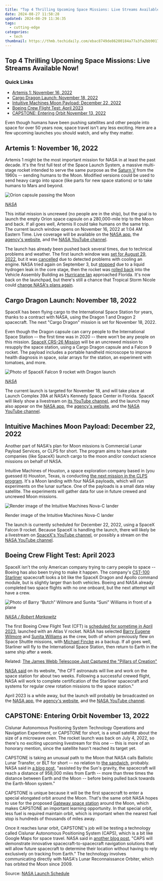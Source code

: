 ```yaml
---
title: "Top 4 Thrilling Upcoming Space Missions: Live Streams Available Now!"
date: 2024-08-27 11:58:28
updated: 2024-08-29 11:36:35
tags:
  - cutting-edge
categories:
  - tech
thumbnail: https://thmb.techidaily.com/ebac8749de86200184a77a3fa2bb901785d67bf12335ea2d0dc0b871ccf2113a.jpg
---
```


## Top 4 Thrilling Upcoming Space Missions: Live Streams Available Now!

### Quick Links

* [Artemis 1: November 16, 2022](https://youtube-videos.techidaily.com/transforming-raw-footage-expert-pc-editing-tips-for-youtube-creators/)
* [Cargo Dragon Launch: November 18, 2022](https://ai-video-apps.techidaily.com/updated-2024-approved-loop-your-videos-with-ease-10-free-online-video-looping-tools/)
* [Intuitive Machines Moon Payload: December 22, 2022](https://win-amazing.techidaily.com/find-and-update-your-insignia-bluetooth-speaker-drivers-on-a-windows-device/)
* [Boeing Crew Flight Test: April 2023](https://win-able.techidaily.com/beat-the-blitz-prevent-war-thunder-from-crashing-this-year-with-proven-solutions/)
* [CAPSTONE: Entering Orbit November 13, 2022](https://win-howtos.techidaily.com/expert-advice-on-repairing-and-optimizing-io-device-performance/)

 Even though humans have been pushing satellites and other people into space for over 50 years now, space travel isn't any less exciting. Here are a few upcoming launches you should watch, and why they matter.

##  Artemis 1: November 16, 2022

 Artemis 1 might be the most important mission for NASA in at least the past decade. It's the first full test of the Space Launch System, a massive multi-stage rocket intended to serve the same purpose as the [Saturn V](https://en.wikipedia.org/wiki/Saturn%5FV) from the 1960s -- sending humans to the Moon. Modified versions could be used to send heavy cargo into space (like parts for new space stations) or to take humans to Mars and beyond.

![Orion capsule passing the Moon](https://static1.howtogeekimages.com/wordpress/wp-content/uploads/2022/11/orion_-_pic_0.jpg) 

_[NASA](https://www.nasa.gov/feature/goddard/2022/volunteers-worldwide-to-track-lunar-journey-of-nasas-artemis-i-mission)_

 This initial mission is uncrewed (no people are in the ship), but the goal is to launch the empty Orion space capsule on a 280,000-mile trip to the Moon and back. If all goes well, Artemis II could take humans on the same trip. The current launch window opens on November 16, 2022 at 1:04 AM Eastern Time. Live coverage will be available on the [NASA app](https://www.nasa.gov/connect/apps.html), the [agency's website](https://www.nasa.gov/live), and the [NASA YouTube channel](https://www.anrdoezrs.net/links/3607085/type/dlg/sid/UUhtgUeUpU203665/https://www.youtube.com/c/NASA).

 The launch has already been pushed back several times, due to technical problems and weather. The first launch window was [set for August 29, 2022](https://blogs.nasa.gov/artemis/2022/08/28/mission-management-team-go-to-proceed-with-tanking-for-artemis-i-mission/), but it was [cancelled](https://blogs.nasa.gov/artemis/2022/08/29/launch-attempt-scrubbed/) due to detected problems with cooling an engine. NASA tried again on September 3, but [stopped](https://blogs.nasa.gov/artemis/2022/09/03/artemis-i-launch-attempt-scrubbed/) due to a liquid hydrogen leak in the core stage, then the rocket was [rolled back](https://blogs.nasa.gov/artemis/2022/09/27/nasas-moon-rocket-and-spacecraft-arrive-at-vehicle-assembly-building-2/) into the Vehicle Assembly Building as [Hurricane Ian](https://en.wikipedia.org/wiki/Hurricane%5FIan) approached Florida. It's now back on the launchpad, but there's still a chance that Tropical Storm Nicole could [change NASA's plans again](https://blogs.nasa.gov/artemis/2022/11/08/nasa-prepares-rocket-spacecraft-ahead-of-tropical-storm-nicole-re-targets-launch/).

##  Cargo Dragon Launch: November 18, 2022

 SpaceX has been flying cargo to the International Space Station for years, thanks to a contract with NASA, using the Dragon 1 and Dragon 2 spacecraft. The next "Cargo Dragon" mission is set for November 18, 2022.

 Even though the Dragon capsule can carry people to the International Space Station -- the first time was in 2020 -- there won't be any people on this mission. [SpaceX CRS-26 Mission](https://blogs.nasa.gov/spacex-crs-26/2022/11/) will be an uncrewed mission to resupply the space station, using a Cargo Dragon capsule and a Falcon 9 rocket. The payload includes a portable handheld microscope to improve health diagnosis in space, solar arrays for the station, an experiment with tomatoes, and more.

![Photo of SpaceX Falcon 9 rocket with Dragon launch](https://static1.howtogeekimages.com/wordpress/wp-content/uploads/2022/11/space_x_resupply_for_advisory_oct_25.jpg) 

_[NASA](https://blogs.nasa.gov/spacex-crs-26/2022/11/03/nasa-invites-media-to-spacexs-26th-resupply-launch-to-space-station/)_

 The current launch is targeted for November 18, and will take place at Launch Complex 39A at NASA's Kennedy Space Center in Florida. SpaceX will likely show a livestream on [its YouTube channel](https://www.anrdoezrs.net/links/3607085/type/dlg/sid/UUhtgUeUpU203665/https://www.youtube.com/c/SpaceX), and the launch may also appear on the [NASA app](https://www.nasa.gov/connect/apps.html), the [agency's website](https://www.nasa.gov/live), and the [NASA YouTube channel](https://www.anrdoezrs.net/links/3607085/type/dlg/sid/UUhtgUeUpU203665/https://www.youtube.com/c/NASA).

##  Intuitive Machines Moon Payload: December 22, 2022

 Another part of NASA's plan for Moon missions is Commercial Lunar Payload Services, or CLPS for short. The program aims to have private companies (like SpaceX) launch cargo to the moon and/or conduct science missions on behalf of NASA.

 Intuitive Machines of Houston, a space exploration company based in (you guessed it) Houston, Texas, is conducting [the next mission in the CLPS program](https://nssdc.gsfc.nasa.gov/nmc/spacecraft/display.action?id=IM-3-NOVA). It's a Moon landing with four NASA payloads, which will run experiments on the lunar surface. One of the payloads is a small data relay satellite. The experiments will gather data for use in future crewed and uncrewed Moon missions.

![Render image of the Intuitive Machines Nova-C lander](https://static1.howtogeekimages.com/wordpress/wp-content/uploads/2022/11/im-3_moonscape_logo-Large.jpeg) 

Render image of the Intuitive Machines Nova-C lander

 The launch is currently scheduled for December 22, 2022, using a SpaceX Falcon 9 rocket. Because SpaceX is handling the launch, there will likely be a livestream on [SpaceX's YouTube channel](https://www.anrdoezrs.net/links/3607085/type/dlg/sid/UUhtgUeUpU203665/https://www.youtube.com/c/SpaceX), or possibly a stream on the [NASA YouTube channel](https://www.anrdoezrs.net/links/3607085/type/dlg/sid/UUhtgUeUpU203665/https://www.youtube.com/c/NASA).

##  Boeing Crew Flight Test: April 2023

 SpaceX isn't the only American company trying to carry people to space -- Boeing has also been trying to make it happen. The company's [CST-100 Starliner](https://en.wikipedia.org/wiki/Boeing%5FStarliner) spacecraft looks a bit like the SpaceX Dragon and Apollo command module, but is slightly larger than both vehicles. Boeing and NASA already completed two space flights with no one onboard, but the next attempt will have a crew.

![Photo of Barry “Butch” Wilmore and Sunita “Suni” Williams in front of a plane](https://static1.howtogeekimages.com/wordpress/wp-content/uploads/2022/11/Boeing-for-CCP-blog-768x512.jpg) 

_[NASA / Robert Markowitz](https://blogs.nasa.gov/commercialcrew/category/boeing/)_

 The first Boeing Crew Flight Test (CFT) is [scheduled for sometime in April 2023](https://blogs.nasa.gov/commercialcrew/category/boeing/), launched with an Atlas V rocket. NASA has selected [Barry Eugene Wilmore](https://en.wikipedia.org/wiki/Barry%5FEugene%5FWilmore) and [Sunita Williams](https://en.wikipedia.org/wiki/Sunita%5FWilliams) as the crew, both of whom previously flew on Space Shuttle missions, with [Michael Fincke](https://en.wikipedia.org/wiki/Michael%5FFincke) as a backup. If all goes well, Starliner will fly to the International Space Station, then return to Earth in the same ship after a week.

Related: [The James Webb Telescope Just Captured the "Pillars of Creation"](https://extra-information.techidaily.com/in-2024-audacity-wisdom-achieving-fluid-audio-transitions/) 

[NASA said](https://blogs.nasa.gov/commercialcrew/category/boeing/) on its website, "the CFT astronauts will live and work on the space station for about two weeks. Following a successful crewed flight, NASA will work to complete certification of the Starliner spacecraft and systems for regular crew rotation missions to the space station."

 April 2023 is a while away, but the launch will probably be broadcasted on the [NASA app](https://www.nasa.gov/connect/apps.html), the [agency's website](https://www.nasa.gov/live), and the [NASA YouTube channel](https://www.anrdoezrs.net/links/3607085/type/dlg/sid/UUhtgUeUpU203665/https://www.youtube.com/c/NASA).

##  CAPSTONE: Entering Orbit November 13, 2022

 Cislunar Autonomous Positioning System Technology Operations and Navigation Experiment, or CAPSTONE for short, is a small satellite about the size of a microwave oven. The rocket launch was back on July 4, 2022, so there's no exciting upcoming livestream for this one -- this is more of an honorary mention, since the satellite hasn't reached its target yet.

 CAPSTONE is taking an unusual path to the Moon that NASA calls Ballistic Lunar Transfer, or BLT for short -- no relation to [the sandwich](https://en.wikipedia.org/wiki/BLT), probably. NASA said in [a blog post](https://www.nasa.gov/feature/ames/capstone-eyes), "assisted by the Sun's gravity, the spacecraft will reach a distance of 958,000 miles from Earth -- more than three times the distance between Earth and the Moon -- before being pulled back towards the Earth-Moon system."

 CAPSTONE is unique because it will be the first spacecraft to enter a special elongated orbit around the Moon. That's the same orbit NASA hopes to use for the proposed [Gateway space station](https://www.nasa.gov/gateway) around the Moon, which makes CAPSTONE an important learning opportunity. In that special orbit, less fuel is required maintain orbit, which is important when the nearest fuel stop is hundreds of thousands of miles away.

 Once it reaches lunar orbit, CAPSTONE's job will be testing a technology called Cislunar Autonomous Positioning System (CAPS), which is a bit like Google Maps for space travel. NASA said in [another blog post](https://www.nasa.gov/feature/ames/capstone-will-soon-meet-the-crux-of-its-deep-space-route-to-the-moon), "CAPS will demonstrate innovative spacecraft-to-spacecraft navigation solutions that will allow future spacecraft to determine their location without having to rely exclusively on tracking from Earth." The technology involves communicating directly with NASA's Lunar Reconnaissance Orbiter, which has orbited the Moon since 2009.

 Source: [NASA Launch Schedule](https://www.nasa.gov/launchschedule/)

<ins class="adsbygoogle"
     style="display:block"
     data-ad-format="autorelaxed"
     data-ad-client="ca-pub-7571918770474297"
     data-ad-slot="1223367746"></ins>



<ins class="adsbygoogle"
     style="display:block"
     data-ad-client="ca-pub-7571918770474297"
     data-ad-slot="8358498916"
     data-ad-format="auto"
     data-full-width-responsive="true"></ins>
